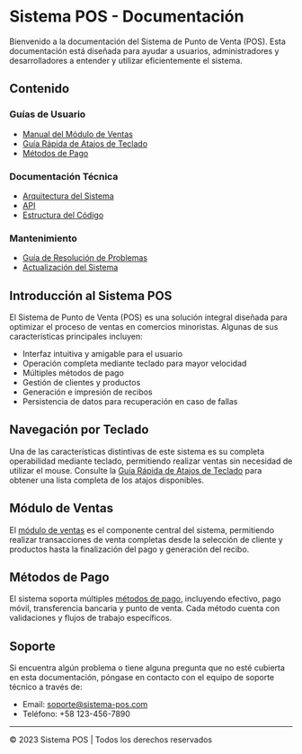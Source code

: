 # Sistema POS - Documentación

Bienvenido a la documentación del Sistema de Punto de Venta (POS). Esta documentación está diseñada para ayudar a usuarios, administradores y desarrolladores a entender y utilizar eficientemente el sistema.

## Contenido

### Guías de Usuario
- [Manual del Módulo de Ventas](./sales-module.md)
- [Guía Rápida de Atajos de Teclado](./keyboard-shortcuts.md)
- [Métodos de Pago](./payment-methods.md)

### Documentación Técnica
- [Arquitectura del Sistema](./architecture.md)
- [API](./api.md)
- [Estructura del Código](./code-structure.md)

### Mantenimiento
- [Guía de Resolución de Problemas](./troubleshooting.md)
- [Actualización del Sistema](./updates.md)

## Introducción al Sistema POS

El Sistema de Punto de Venta (POS) es una solución integral diseñada para optimizar el proceso de ventas en comercios minoristas. Algunas de sus características principales incluyen:

- Interfaz intuitiva y amigable para el usuario
- Operación completa mediante teclado para mayor velocidad
- Múltiples métodos de pago
- Gestión de clientes y productos
- Generación e impresión de recibos
- Persistencia de datos para recuperación en caso de fallas

## Navegación por Teclado

Una de las características distintivas de este sistema es su completa operabilidad mediante teclado, permitiendo realizar ventas sin necesidad de utilizar el mouse. Consulte la [Guía Rápida de Atajos de Teclado](./keyboard-shortcuts.md) para obtener una lista completa de los atajos disponibles.

## Módulo de Ventas

El [módulo de ventas](./sales-module.md) es el componente central del sistema, permitiendo realizar transacciones de venta completas desde la selección de cliente y productos hasta la finalización del pago y generación del recibo.

## Métodos de Pago

El sistema soporta múltiples [métodos de pago](./payment-methods.md), incluyendo efectivo, pago móvil, transferencia bancaria y punto de venta. Cada método cuenta con validaciones y flujos de trabajo específicos.

## Soporte

Si encuentra algún problema o tiene alguna pregunta que no esté cubierta en esta documentación, póngase en contacto con el equipo de soporte técnico a través de:

- Email: soporte@sistema-pos.com
- Teléfono: +58 123-456-7890

---

© 2023 Sistema POS | Todos los derechos reservados 